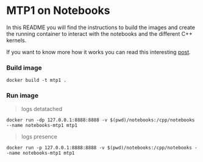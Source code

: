 # MTP1 on Notebooks

In this README you will find the instructions
to build the images and create the running container
to interact with the notebooks and the different C++ kernels.

If you want to know more how it works you can read
this interesting [post](https://blog.jupyter.org/interactive-workflows-for-c-with-jupyter-fe9b54227d92).

### Build image

```
docker build -t mtp1 .
```

### Run image

> logs detatached

```
docker run -dp 127.0.0.1:8888:8888 -v $(pwd)/notebooks:/cpp/notebooks --name notebooks-mtp1 mtp1
```

> logs presence

```
docker run -p 127.0.0.1:8888:8888 -v $(pwd)/notebooks:/cpp/notebooks --name notebooks-mtp1 mtp1
```
